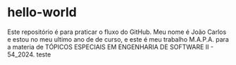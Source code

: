 # hello-world
Este repositório é para praticar o fluxo do GitHub.
Meu nome é João Carlos e estou no meu ultimo ano de de curso, e este é meu trabalho M.A.P.A. para a materia de TÓPICOS ESPECIAIS EM ENGENHARIA DE SOFTWARE II - 54_2024. teste
